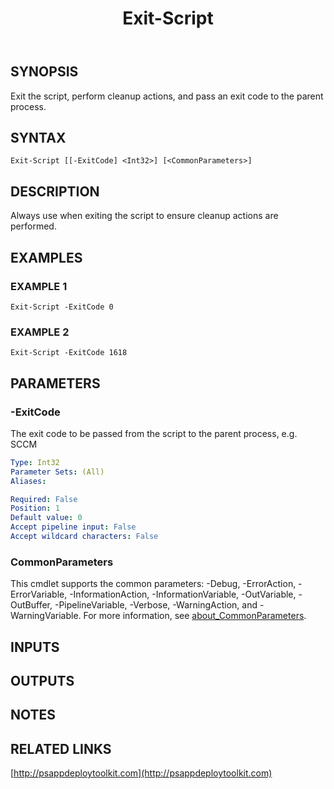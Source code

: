 ﻿---
title: Exit-Script
editLink: false
isShowComments: false
external help file: PSAppDeployToolkit-help.xml
Module Name: PSAppDeployToolkit
online version: http://psappdeploytoolkit.com
schema: 2.0.0
---

## SYNOPSIS
Exit the script, perform cleanup actions, and pass an exit code to the parent process.

## SYNTAX

```
Exit-Script [[-ExitCode] <Int32>] [<CommonParameters>]
```

## DESCRIPTION
Always use when exiting the script to ensure cleanup actions are performed.

## EXAMPLES

### EXAMPLE 1
```
Exit-Script -ExitCode 0
```

### EXAMPLE 2
```
Exit-Script -ExitCode 1618
```

## PARAMETERS

### -ExitCode
The exit code to be passed from the script to the parent process, e.g.
SCCM

```yaml
Type: Int32
Parameter Sets: (All)
Aliases:

Required: False
Position: 1
Default value: 0
Accept pipeline input: False
Accept wildcard characters: False
```

### CommonParameters
This cmdlet supports the common parameters: -Debug, -ErrorAction, -ErrorVariable, -InformationAction, -InformationVariable, -OutVariable, -OutBuffer, -PipelineVariable, -Verbose, -WarningAction, and -WarningVariable. For more information, see [about_CommonParameters](http://go.microsoft.com/fwlink/?LinkID=113216).

## INPUTS

## OUTPUTS

## NOTES

## RELATED LINKS

[http://psappdeploytoolkit.com](http://psappdeploytoolkit.com)

